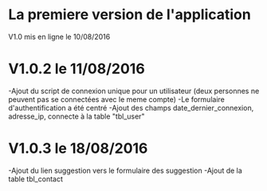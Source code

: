 # La premiere version de l'application

V1.0 mis en ligne le 10/08/2016


# V1.0.2 le 11/08/2016
-Ajout du script de  connexion unique pour un utilisateur (deux personnes ne peuvent pas se connectées avec le meme compte)
-Le formulaire d'authentification a été centré
-Ajout des champs date_dernier_connexion, adresse_ip, connecte à la table "tbl_user"

# V1.0.3 le 18/08/2016
-Ajout du lien suggestion vers le formulaire des suggestion
-Ajout de la table tbl_contact